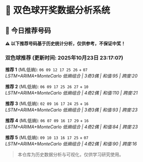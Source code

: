 # 🎯 双色球开奖数据分析系统

<!-- BEGIN:recommendations -->
## 🎯 今日推荐号码

**⚠️ 以下推荐号码基于历史统计分析，仅供参考，不保证中奖！**

### 双色球推荐 (更新时间: 2025年10月23日 23:17:07)

**推荐 1** (ML低熵): `06 09 12 17 25 26` + `07`  
*LSTM+ARIMA+MonteCarlo 低熵组合 | 3奇3偶 | 和值:95 | 跨度:20*

**推荐 2** (ML低熵): `06 09 17 25 26 27` + `10`  
*LSTM+ARIMA+MonteCarlo 低熵组合 | 4奇2偶 | 和值:110 | 跨度:21*

**推荐 3** (ML低熵): `02 09 16 17 24 25` + `16`  
*LSTM+ARIMA+MonteCarlo 低熵组合 | 3奇3偶 | 和值:93 | 跨度:23*

**推荐 4** (ML低熵): `06 07 09 16 17 29` + `16`  
*LSTM+ARIMA+MonteCarlo 低熵组合 | 4奇2偶 | 和值:84 | 跨度:23*

**推荐 5** (ML低熵): `09 10 13 16 17 25` + `07`  
*LSTM+ARIMA+MonteCarlo 低熵组合 | 4奇2偶 | 和值:90 | 跨度:16*

<!-- END:recommendations -->








































































> 本仓库为历史数据分析与可视化，仅供学习研究使用。
